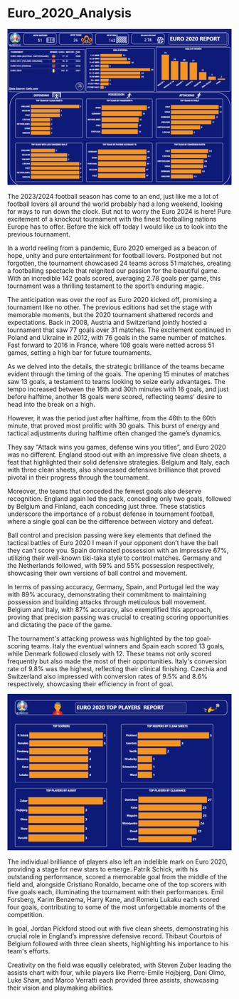 # Euro_2020_Analysis

![](https://github.com/Tammy1738/Euro_2020_Analysis/blob/main/Eur%20dhasboard.png)


The 2023/2024 football season has come to an end, just like me a lot of football lovers all around the world probably had a long weekend, looking for ways to run down the clock.
But not to worry the Euro 2024 is here! Pure excitement of a knockout tournament with the finest footballing nations Europe has to offer. Before the kick off today I would like us to look into the previous tournament.


In a world reeling from a pandemic, Euro 2020 emerged as a beacon of hope, unity and pure entertainment for football lovers. Postponed but not forgotten, the tournament showcased 24 teams across 51 matches, creating a footballing spectacle that reignited our passion for the beautiful game. With an incredible 142 goals scored, averaging 2.78 goals per game, this tournament was a thrilling testament to the sport’s enduring magic.


The anticipation was over the roof as Euro 2020 kicked off, promising a tournament like no other. The previous editions had set the stage with memorable moments, but the 2020 tournament shattered records and expectations. Back in 2008, Austria and Switzerland jointly hosted a tournament that saw 77 goals over 31 matches. The excitement continued in Poland and Ukraine in 2012, with 76 goals in the same number of matches. Fast forward to 2016 in France, where 108 goals were netted across 51 games, setting a high bar for future tournaments.

As we delved into the details, the strategic brilliance of the teams became evident through the timing of the goals. The opening 15 minutes of matches saw 13 goals, a testament to teams looking to seize early advantages. The tempo increased between the 16th and 30th minutes with 16 goals, and just before halftime, another 18 goals were scored, reflecting teams' desire to head into the break on a high.

However, it was the period just after halftime, from the 46th to the 60th minute, that proved most prolific with 30 goals. This burst of energy and tactical adjustments during halftime often changed the game’s dynamics.

They say “Attack wins you games, defense wins you titles”, and Euro 2020 was no different. England stood out with an impressive five clean sheets, a feat that highlighted their solid defensive strategies. Belgium and Italy, each with three clean sheets, also showcased defensive brilliance that proved pivotal in their progress through the tournament.

Moreover, the teams that conceded the fewest goals also deserve recognition. England again led the pack, conceding only two goals, followed by Belgium and Finland, each conceding just three. These statistics underscore the importance of a robust defense in tournament football, where a single goal can be the difference between victory and defeat.

Ball control and precision passing were key elements that defined the tactical battles of Euro 2020 I mean if your opponent don’t have the ball they can’t score you. Spain dominated possession with an impressive 67%, utilizing their well-known tiki-taka style to control matches. Germany and the Netherlands followed, with 59% and 55% possession respectively, showcasing their own versions of ball control and movement.

In terms of passing accuracy, Germany, Spain, and Portugal led the way with 89% accuracy, demonstrating their commitment to maintaining possession and building attacks through meticulous ball movement. Belgium and Italy, with 87% accuracy, also exemplified this approach, proving that precision passing was crucial to creating scoring opportunities and dictating the pace of the game.

The tournament's attacking prowess was highlighted by the top goal-scoring teams. Italy the eventual winners and Spain each scored 13 goals, while Denmark followed closely with 12. These teams not only scored frequently but also made the most of their opportunities. Italy's conversion rate of 9.8% was the highest, reflecting their clinical finishing. Czechia and Switzerland also impressed with conversion rates of 9.5% and 8.6% respectively, showcasing their efficiency in front of goal.


![](https://github.com/Tammy1738/Euro_2020_Analysis/blob/main/Top%20players.png)

The individual brilliance of players also left an indelible mark on Euro 2020, providing a stage for new stars to emerge. Patrik Schick, with his outstanding performance, scored a memorable goal from the middle of the field and, alongside Cristiano Ronaldo, became one of the top scorers with five goals each, illuminating the tournament with their performances. Emil Forsberg, Karim Benzema, Harry Kane, and Romelu Lukaku each scored four goals, contributing to some of the most unforgettable moments of the competition.

In goal, Jordan Pickford stood out with five clean sheets, demonstrating his crucial role in England’s impressive defensive record. Thibaut Courtois of Belgium followed with three clean sheets, highlighting his importance to his team's efforts.

Creativity on the field was equally celebrated, with Steven Zuber leading the assists chart with four, while players like Pierre-Emile Hojbjerg, Dani Olmo, Luke Shaw, and Marco Verratti each provided three assists, showcasing their vision and playmaking abilities.


